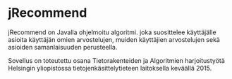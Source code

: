 # jRecommend

jRecommend on Javalla ohjelmoitu algoritmi. joka suosittelee käyttäjälle asioita käyttäjän omien arvostelujen, muiden käyttäjien arvostelujen sekä asioiden samanlaisuuden perusteella.

Sovellus on toteutettu osana Tietorakenteiden ja Algoritmien harjoitustyötä Helsingin yliopistossa tietojenkäsittelytieteen laitoksella keväällä 2015.
